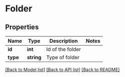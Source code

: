 # Folder

## Properties

Name | Type | Description | Notes
------------ | ------------- | ------------- | -------------
**id** | **int** | Id of the folder | 
**type** | **string** | Type of folder | 

[[Back to Model list]](../README.md#documentation-for-models) [[Back to API list]](../README.md#documentation-for-api-endpoints) [[Back to README]](../README.md)
